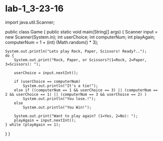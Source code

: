 # lab-1_3-23-16
import java.util.Scanner;

public class Game { 
	public static void main(String[] args) { 
		Scanner input = new Scanner(System.in); 
		int userChoice; 
		int computerNum; 
		int playAgain; 
		computerNum = 1 + (int) (Math.random() * 3);

    System.out.println("Lets play Rock, Paper, Scissors! Ready?..");
    do {
        System.out.print("Rock, Paper, or Scissors?(1=Rock, 2=Paper, 3=Scissors): ");

        userChoice = input.nextInt();

        if (userChoice == computerNum)
        	System.out.println("It's a tie!");
        else if ((computerNum == 1 && userChoice == 3) || (computerNum == 2 && userChoice == 1) || (computerNum == 3 && userChoice == 2) )
            System.out.println("You lose.!");
        else
        	System.out.println("You Win!");

        System.out.print("Want to play again? (1=Yes, 2=No): ");
        playAgain = input.nextInt();
    } while (playAgain == 1);
}
}
